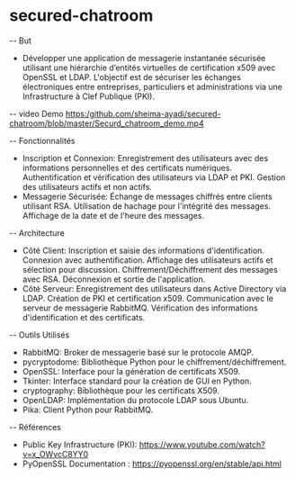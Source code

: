 # secured-chatroom
-- But
- Développer une application de messagerie instantanée sécurisée utilisant une hiérarchie d’entités virtuelles de certification x509 avec OpenSSL et LDAP. L'objectif est de sécuriser les échanges électroniques entre entreprises, particuliers et administrations via une Infrastructure à Clef Publique (PKI).

-- video Demo
[https:/github.com/sheima-ayadi/secured-chatroom/blob/master/Securd_chatroom_demo.mp4](https://github.com/sheima-ayadi/secureChatroom/blob/master/Securd_chatroom_demo.mp4)

-- Fonctionnalités
- Inscription et Connexion:
Enregistrement des utilisateurs avec des informations personnelles et des certificats numériques.
Authentification et vérification des utilisateurs via LDAP et PKI.
Gestion des utilisateurs actifs et non actifs.
- Messagerie Sécurisée:
Échange de messages chiffrés entre clients utilisant RSA.
Utilisation de hachage pour l'intégrité des messages.
Affichage de la date et de l'heure des messages.

-- Architecture
- Côté Client:
Inscription et saisie des informations d'identification.
Connexion avec authentification.
Affichage des utilisateurs actifs et sélection pour discussion.
Chiffrement/Déchiffrement des messages avec RSA.
Déconnexion et sortie de l'application.
- Côté Serveur:
Enregistrement des utilisateurs dans Active Directory via LDAP.
Création de PKI et certification x509.
Communication avec le serveur de messagerie RabbitMQ.
Vérification des informations d'identification et des certificats.

-- Outils Utilisés
- RabbitMQ: Broker de messagerie basé sur le protocole AMQP.
- pycryptodome: Bibliothèque Python pour le chiffrement/déchiffrement.
- OpenSSL: Interface pour la génération de certificats X509.
- Tkinter: Interface standard pour la création de GUI en Python.
- cryptography: Bibliothèque pour les certificats X509.
- OpenLDAP: Implémentation du protocole LDAP sous Ubuntu.
- Pika: Client Python pour RabbitMQ.

-- Références
- Public Key Infrastructure (PKI): https://www.youtube.com/watch?v=x_OWvcC8YY0
- PyOpenSSL Documentation : https://pyopenssl.org/en/stable/api.html
